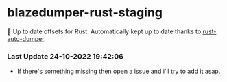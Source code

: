 # blazedumper-rust-staging

🚀 Up to date offsets for Rust. Automatically kept up to date thanks to [rust-auto-dumper](https://github.com/Akandesh/rust-auto-dumper).


### Last Update 24-10-2022 19:42:06
- If there's something missing then open a issue and i'll try to add it asap.